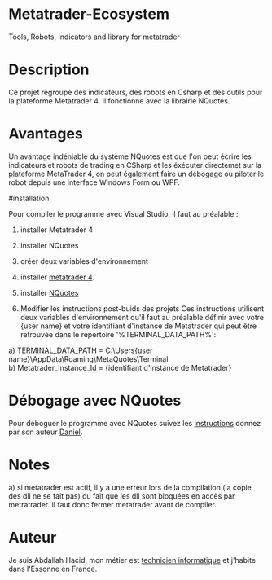 # Metatrader-Ecosystem
Tools, Robots, Indicators and library for metatrader

# Description
Ce projet regroupe des indicateurs, des robots en Csharp et des outils pour la plateforme Metatrader 4. 
Il fonctionne avec la librairie NQuotes.

# Avantages
Un avantage indéniable du système NQuotes est que l'on peut écrire les indicateurs et robots de trading en CSharp et les éxécuter directemet
sur la plateforme MetaTrader 4, on peut également faire un débogage ou piloter le robot depuis une interface Windows Form ou WPF. 


#installation

Pour compiler le programme avec Visual Studio, il faut au préalable :

1) installer Metatrader 4
2) installer NQuotes
3) créer deux variables d'environnement

1) installer [metatrader 4](http://www.metatrader4.com/).

2) installer [NQuotes](http://www.nquotes.net/installation)  

3) Modifier les instructions post-buids des projets 
  Ces instructions utilisent deux variables d'environnement qu'il faut au préalable définir avec votre {user name} 
  et votre identifiant d'instance de Metatrader qui peut être retrouvée dans le répertoire '%TERMINAL_DATA_PATH%':

  a) TERMINAL_DATA_PATH = C:\Users\{user name}\AppData\Roaming\MetaQuotes\Terminal\
  b) Metatrader_Instance_Id = {identifiant d'instance de Metatrader}
 
# Débogage avec NQuotes

  Pour déboguer le programme avec NQuotes suivez les [instructions](http://www.nquotes.net/expert-creation-tutorial) donnez par son 
  auteur [Daniel](support2@nquotes.net ). 

# Notes
  
  a) si metatrader est actif, il y a une erreur lors de la compilation (la copie des dll ne se fait pas) du fait que les dll sont bloquées en accès par metratrader.
  il faut donc fermer metatrader avant de compiler.

  
# Auteur
Je suis Abdallah Hacid, mon métier est [technicien informatique](http://www.dpaninfor.ovh) et j'habite dans l'Essonne en France.
